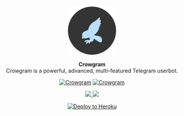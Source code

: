<p align="center">
<a href="https://github.com/iniridwanul/Crowgram"><img src="assets/crowgram_circle.png" height="128" width="128" alt="Crowgram"></a>
</p>

<p align="center">
<b>Crowgram</b><br/>
Crowgram is a powerful, advanced, multi-featured Telegram userbot.
</p>

<p align="center">
<a href="https://github.com/iniridwanul/Crowgram">
<img src="assets/maintained.svg" alt="Crowgram"></a>
<a href="https://github.com/iniridwanul/Crowgram">
<img src="assets/license.svg" alt="Crowgram"></a>
</p>

<p align="center">
<a href="https://t.me/crowgram" target="_blank">
<img src="assets/telegramchannelsupport.svg"/>
</a>

<a href="https://t.me/crowgramchat" target="_blank">
<img src="assets/telegramgroupsupport.svg"/></a>
</p>

<p align="center">
<a href="https://heroku.com/deploy?template=https://github.com/iniridwanul/Crowgram">
<img src="https://www.herokucdn.com/deploy/button.svg" alt="Deploy to Heroku"></a>
</p>
